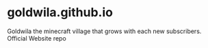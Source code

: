 # goldwila.github.io
Goldwila the minecraft village that grows with each new subscribers.
Official Website repo
